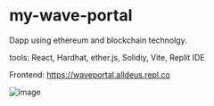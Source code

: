 # my-wave-portal

Dapp using ethereum and blockchain technolgy. 

tools: React, Hardhat, ether.js, Solidiy, Vite, Replit IDE 


Frontend: https://waveportal.alldeus.repl.co



![image](https://user-images.githubusercontent.com/87239985/211117453-ea56b02c-81ec-4dfb-9b52-868b5932e677.png)

